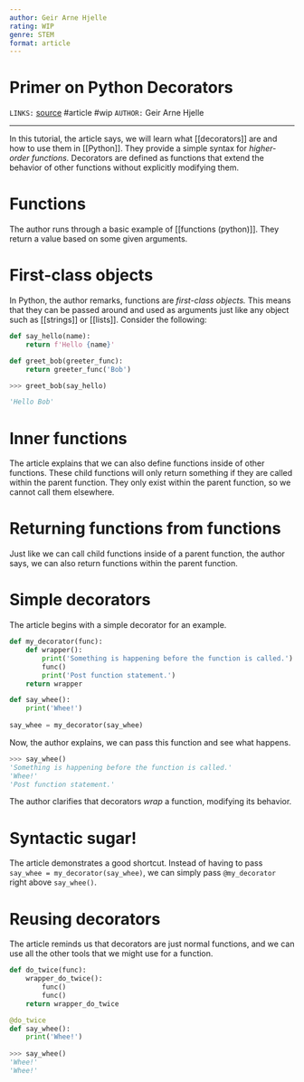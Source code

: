 ```yaml
---
author: Geir Arne Hjelle
rating: WIP 
genre: STEM
format: article
---
```

# Primer on Python Decorators
`LINKS:` [source](https://realpython.com/primer-on-python-decorators/)
#article #wip 
`AUTHOR:` Geir Arne Hjelle

---
In this tutorial, the article says, we will learn what [[decorators]] are and how to use them in [[Python]]. They provide a simple syntax for *higher-order functions.* Decorators are defined as functions that extend the behavior of other functions without explicitly modifying them. 

# Functions
The author runs through a basic example of [[functions (python)]]. They return a value based on some given arguments. 

# First-class objects
In Python, the author remarks, functions are *first-class objects.* This means that they can be passed around and used as arguments just like any object such as [[strings]] or [[lists]]. Consider the following:

```python
def say_hello(name):
	return f'Hello {name}'

def greet_bob(greeter_func):
	return greeter_func('Bob')

>>> greet_bob(say_hello)

'Hello Bob'
```

# Inner functions
The article explains that we can also define functions inside of other functions. These child functions will only return something if they are called within the parent function. They only exist within the parent function, so we cannot call them elsewhere. 

# Returning functions from functions
Just like we can call child functions inside of a parent function, the author says, we can also return functions within the parent function. 

# Simple decorators
The article begins with a simple decorator for an example. 

```python
def my_decorator(func):
	def wrapper():
		print('Something is happening before the function is called.')
		func()
		print('Post function statement.')
	return wrapper

def say_whee():
	print('Whee!')
	
say_whee = my_decorator(say_whee)
```

Now, the author explains, we can pass this function and see what happens.

```python
>>> say_whee()
'Something is happening before the function is called.'
'Whee!'
'Post function statement.'
```

The author clarifies that decorators *wrap* a function, modifying its behavior. 

# Syntactic sugar!
The article demonstrates a good shortcut. Instead of having to pass `say_whee = my_decorator(say_whee)`, we can simply pass `@my_decorator` right above `say_whee()`. 

# Reusing decorators
The article reminds us that decorators are just normal functions, and we can use all the other tools that we might use for a function. 

```python
def do_twice(func):
	wrapper_do_twice():
		func()
		func()
	return wrapper_do_twice

@do_twice
def say_whee():
	print('Whee!')
	
>>> say_whee()
'Whee!'
'Whee!'
```

